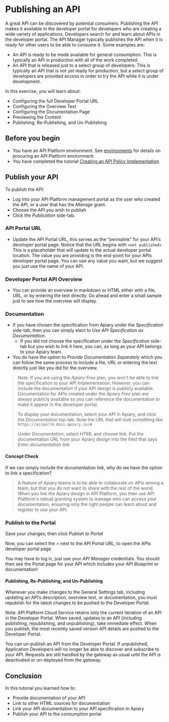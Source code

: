 # Publishing an API
A great API can be discovered by potential consumers.  Publishing the API makes it available in the developer portal for developers who are creating a wide variety of applications.  Developers search for and learn about APIs in the developer portal.  The API Manager typically publishes the API when it is ready for other users to be able to consume it.  Some examples are:

- An API is ready to be made available for general consumption:  This is typically an API in production with all of the work completed.
- An API that is released just to a select group of developers: This is typically an API that is not yet ready for production, but a select group of developers are provided access in order to try the API while it is under development.

In this exercise, you will learn about:
- Configuring the full Developer Portal URL
- Configuring the Overview Text
- Configuring the Documentation Page
- Previewing the Content
- Publishing, Re-Publishing, and Un-Publishing

## Before you begin
- You have an API Platform environment.  See [environments](../../../../environments/README.md) for details on procuring an API Platform environment.
- You have completed the tutorial [Creating an API Policy Implementation](../create_api)
 
  
## Publish your API
To publish the API:
- Log into your API Platform management portal as the user who created the API, or a user that has the *Manage* grant.
- Choose the API you wish to publish
- Click the *Publication* side-tab.

### API Portal URL
- Update the API Portal URL, this serves as the “permalink” for your API’s developer portal page.  Notice that the URL begins with `<not published>`  This is a placeholder that will update to the actual developer portal location.  The value you are providing is the end-point for your APIs developer portal page.  You can use any value you want, but we suggest you just use the name of your API.

### Developer Portal API Overview
- You can provide an overview in markdown or HTML either with a file, URL, or by entering the text directly.  Go ahead and enter a small sample just to see how the overview will display.

### Documentation
- If you have chosen the specification from Apiary under the *Specification* side-tab, then you can simply elect to *Use API Specification as Documentation*.
  - If you did not choose the specification under the *Specification* side-tab but you wish to link it here, you can, as long as your API belongs to your Apiary team.
- You do have the option to *Provide Documentation Separately* which you can follow the same process to include a file, URL or entering the text directly just like you did for the overview.

> Note: If you are using the *Apiary Free* plan, you won't be able to link the specification to your API Implementation.  However, you can include the documentation if your API design is publicly available.  Documentation for APIs created under the *Apiary Free* plan are always publicly available so you can reference the documentation to make it appear in the developer portal.  
>
> To display your documentation, select your API in Apiary, and click the *Documentation* top-tab.  Note the URL that will look something like `https://airport4.docs.apiary.io/#`  
>
> Under *Documentation*, select *HTML* and choose *link*.  Put the documentation URL from your Apiary design into the field that says *Enter documentation link*

#### Concept Check
If we can simply include the documentation link, why do we have the option to link a specification?

> A feature of Apiary teams is to be able to collaborate on APIs among a team, but that you do not want to share with the rest of the world.  When you link the Apiary design in API Platform, you then use API Platform's robust granting system to manage who can access your documentation, ensuring only the right people can learn about and register to use your API.

### Publish to the Portal
Save your changes, then click *Publish to Portal*

Now, you can select the > next to the API Portal URL, to open the APIs developer portal page

You may have to log in, just use your *API Manager* credentials.  You should then see the Portal page for your API which includes your API Blueprint or documentation!
 
#### Publishing, Re-Publishing, and Un-Publishing
Whenever you make changes to the General Settings tab, including updating an API’s description, overview text, or documentation, you must republish for the latest changes to be pushed to the Developer Portal.

Note: API Platform Cloud Service retains only the current iteration of an API in the Developer Portal. When saved, updates to an API (including publishing, republishing, and unpublishing), take immediate effect. When you publish, the most recently saved version API details are pushed to the Developer Portal.

You can un-publish an API from the Developer Portal. If unpublished, Application Developers will no longer be able to discover and subscribe to your API. Requests are still handled by the gateway as usual until the API is deactivated or un-deployed from the gateway.

## Conclusion
In this tutorial you learned how to:

- Provide documentation of your API
- Link to other HTML sources for documentation
- Link your API documentation to your API specification in Apiary
- Publish your API to the consumption portal
